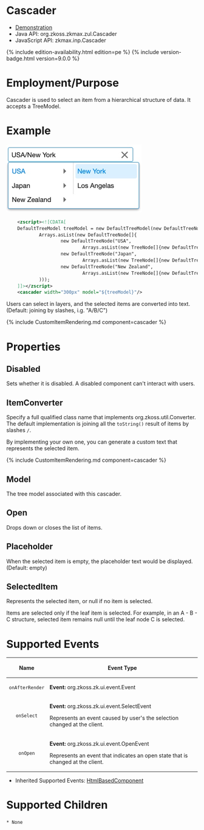 

# Cascader

- [Demonstration](https://www.zkoss.org/zkdemo/combobox/cascader)
- Java API: <javadoc>org.zkoss.zkmax.zul.Cascader</javadoc>
- JavaScript API:
  <javadoc directory="jsdoc">zkmax.inp.Cascader</javadoc>

{% include edition-availability.html edition=pe %} {% include version-badge.html version=9.0.0 %}

# Employment/Purpose

Cascader is used to select an item from a hierarchical structure of
data. It accepts a TreeModel.

# Example

![](images/cascader-basic.png)

``` xml
    <zscript><![CDATA[
    DefaultTreeModel treeModel = new DefaultTreeModel(new DefaultTreeNode("ROOT",
            Arrays.asList(new DefaultTreeNode[]{
                    new DefaultTreeNode("USA",
                            Arrays.asList(new TreeNode[]{new DefaultTreeNode("New York"),new DefaultTreeNode("Los Angelas")})),
                    new DefaultTreeNode("Japan",
                            Arrays.asList(new TreeNode[]{new DefaultTreeNode("Tokyo"),new DefaultTreeNode("Kyoto")})),
                    new DefaultTreeNode("New Zealand",
                            Arrays.asList(new TreeNode[]{new DefaultTreeNode("Auckland"),new DefaultTreeNode("Queenstown")}))}
            )));
    ]]></zscript>
    <cascader width="300px" model="${treeModel}"/>
```

Users can select in layers, and the selected items are converted into
text. (Default: joining by slashes, i.g. "A/B/C")

{% include CustomItemRendering.md component=cascader %}

# Properties

## Disabled

Sets whether it is disabled. A disabled component can't interact with
users.

## ItemConverter

Specify a full qualified class name that implements
<javadoc>org.zkoss.util.Converter</javadoc>. The default implementation
is joining all the `toString()` result of items by slashes `/`.

By implementing your own one, you can generate a custom text that
represents the selected item.

{% include   CustomItemRendering.md component=cascader %}

## Model

The tree model associated with this cascader.

## Open

Drops down or closes the list of items.

## Placeholder

When the selected item is empty, the placeholder text would be
displayed. (Default: empty)

## SelectedItem

Represents the selected item, or null if no item is selected.

Items are selected only if the leaf item is selected. For example, in an
A - B - C structure, selected item remains null until the leaf node C is
selected.

# Supported Events

<table>
<thead>
<tr class="header">
<th><center>
<p>Name</p>
</center></th>
<th><center>
<p>Event Type</p>
</center></th>
</tr>
</thead>
<tbody>
<tr class="odd">
<td><center>
<p><code>onAfterRender</code></p>
</center></td>
<td><p><strong>Event:</strong>
<javadoc>org.zkoss.zk.ui.event.Event</javadoc></p></td>
</tr>
<tr class="even">
<td><center>
<p><code>onSelect</code></p>
</center></td>
<td><p><strong>Event:</strong>
<javadoc>org.zkoss.zk.ui.event.SelectEvent</javadoc></p>
<p>Represents an event caused by user's the selection changed at the
client.</p></td>
</tr>
<tr class="odd">
<td><center>
<p><code>onOpen</code></p>
</center></td>
<td><p><strong>Event:</strong>
<javadoc>org.zkoss.zk.ui.event.OpenEvent</javadoc></p>
<p>Represents an event that indicates an open state that is changed at
the client.</p></td>
</tr>
</tbody>
</table>

- Inherited Supported Events: [
  HtmlBasedComponent](ZK_Component_Reference/Base_Components/HtmlBasedComponent#Supported_Events)

# Supported Children

`* None`


